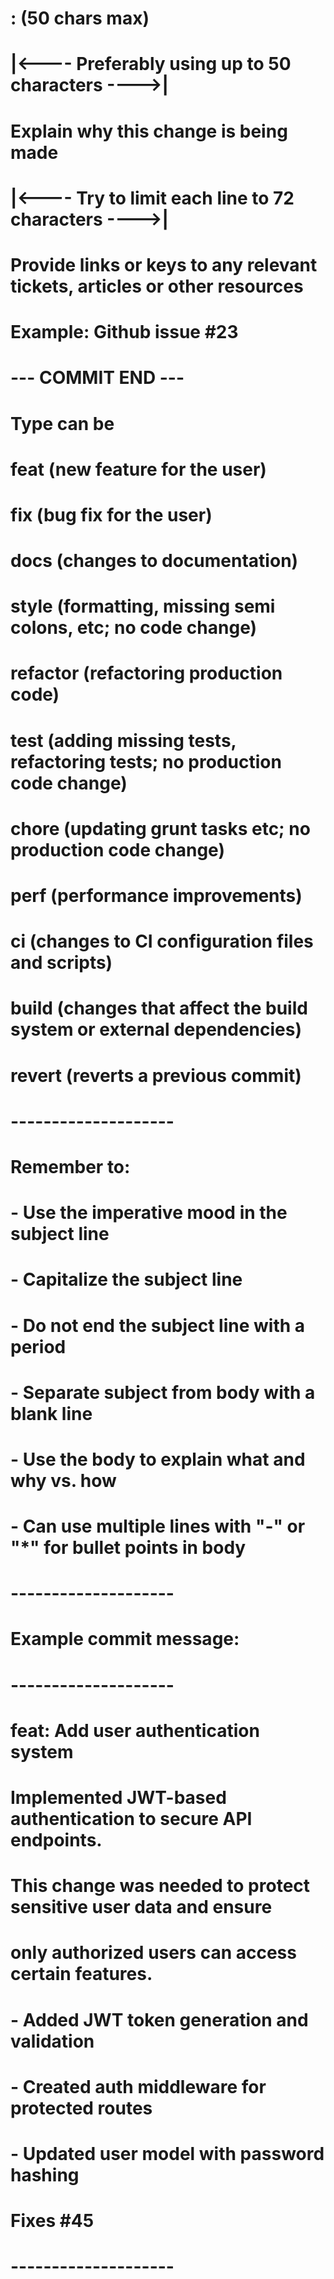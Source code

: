 # <type>: <subject> (50 chars max)
# |<----   Preferably using up to 50 characters   ---->|

# Explain why this change is being made
# |<----   Try to limit each line to 72 characters   ---->|

# Provide links or keys to any relevant tickets, articles or other resources
# Example: Github issue #23

# --- COMMIT END ---
# Type can be 
#    feat     (new feature for the user)
#    fix      (bug fix for the user)
#    docs     (changes to documentation)
#    style    (formatting, missing semi colons, etc; no code change)
#    refactor (refactoring production code)
#    test     (adding missing tests, refactoring tests; no production code change)
#    chore    (updating grunt tasks etc; no production code change)
#    perf     (performance improvements)
#    ci       (changes to CI configuration files and scripts)
#    build    (changes that affect the build system or external dependencies)
#    revert   (reverts a previous commit)
# --------------------
# Remember to:
#    - Use the imperative mood in the subject line
#    - Capitalize the subject line
#    - Do not end the subject line with a period
#    - Separate subject from body with a blank line
#    - Use the body to explain what and why vs. how
#    - Can use multiple lines with "-" or "*" for bullet points in body
# --------------------
# Example commit message:
# --------------------
# feat: Add user authentication system
#
# Implemented JWT-based authentication to secure API endpoints.
# This change was needed to protect sensitive user data and ensure
# only authorized users can access certain features.
#
# - Added JWT token generation and validation
# - Created auth middleware for protected routes
# - Updated user model with password hashing
#
# Fixes #45
# --------------------